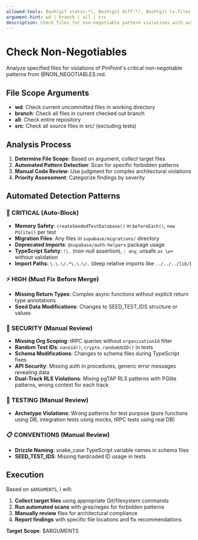 ```yaml
---
allowed-tools: Bash(git status:*), Bash(git diff:*), Bash(git ls-files:*), Glob, Grep, Read
argument-hint: wd | branch | all | src
description: Check files for non-negotiable pattern violations with automated detection
---
```


# Check Non-Negotiables

Analyze specified files for violations of PinPoint's critical non-negotiable patterns from @NON_NEGOTIABLES.md.

## File Scope Arguments

- **wd**: Check current uncommitted files in working directory
- **branch**: Check all files in current checked out branch
- **all**: Check entire repository
- **src**: Check all source files in src/ (excluding tests)

## Analysis Process

1. **Determine File Scope**: Based on argument, collect target files
2. **Automated Pattern Detection**: Scan for specific forbidden patterns
3. **Manual Code Review**: Use judgment for complex architectural violations
4. **Priority Assessment**: Categorize findings by severity

## Automated Detection Patterns

### 🚨 CRITICAL (Auto-Block)

- **Memory Safety**: `createSeededTestDatabase()` in `beforeEach()`, `new PGlite()` per test
- **Migration Files**: Any files in `supabase/migrations/` directory
- **Deprecated Imports**: `@supabase/auth-helpers` package usage
- **TypeScript Safety**: `!\.` (non-null assertion), `: any`, unsafe `as \w+` without validation
- **Import Paths**: `\.\.\/.*\.\.\/.` (deep relative imports like `../../../lib/`)

### ⚡ HIGH (Must Fix Before Merge)

- **Missing Return Types**: Complex async functions without explicit return type annotations
- **Seed Data Modifications**: Changes to SEED_TEST_IDS structure or values

### 🔐 SECURITY (Manual Review)

- **Missing Org Scoping**: tRPC queries without `organizationId` filter
- **Random Test IDs**: `nanoid()`, `crypto.randomUUID()` in tests
- **Schema Modifications**: Changes to schema files during TypeScript fixes
- **API Security**: Missing auth in procedures, generic error messages revealing data
- **Dual-Track RLS Violations**: Mixing pgTAP RLS patterns with PGlite patterns, wrong context for each track

### 🧪 TESTING (Manual Review)

- **Archetype Violations**: Wrong patterns for test purpose (pure functions using DB, integration tests using mocks, tRPC tests using real DB)

### 📋 CONVENTIONS (Manual Review)

- **Drizzle Naming**: snake_case TypeScript variable names in schema files
- **SEED_TEST_IDS**: Missing hardcoded ID usage in tests

## Execution

Based on `$ARGUMENTS`, I will:

1. **Collect target files** using appropriate Git/filesystem commands
2. **Run automated scans** with grep/regex for forbidden patterns
3. **Manually review** files for architectural compliance
4. **Report findings** with specific file locations and fix recommendations

**Target Scope**: $ARGUMENTS
